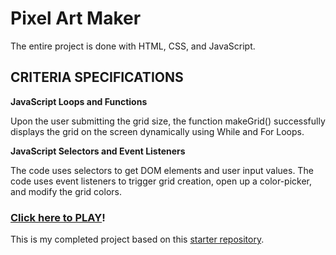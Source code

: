 # Pixel Art Maker

The entire project is done with HTML, CSS, and JavaScript.

## CRITERIA SPECIFICATIONS

**JavaScript Loops and Functions**

Upon the user submitting the grid size, the function makeGrid() successfully displays the grid on the screen dynamically using While and For Loops.

**JavaScript Selectors and Event Listeners**

The code uses selectors to get DOM elements and user input values. The code uses event listeners to trigger grid creation, open up a color-picker, and modify the grid colors.

### [](https://github.com/danieladeeri/Pixel-Art-Maker#click-here-to-play)[Click here to PLAY](https://danieladeeri.github.io/Pixel-Art-Maker/)!



This is my completed project based on this  [starter repository](https://github.com/udacity/project-pixel-art-maker-starter).
